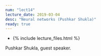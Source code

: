```yaml
---
num: "lect14"
lecture_date: 2019-03-04
desc: "Neural networks (Pushkar Shukla)"
ready: true
---
```


* {% include lecture_files.html %}

Pushkar Shukla, guest speaker.

